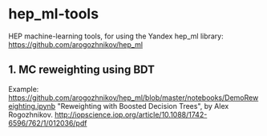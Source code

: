 # hep_ml-tools
HEP machine-learning tools, for using the Yandex hep_ml library:
https://github.com/arogozhnikov/hep_ml

## 1. MC reweighting using BDT 
Example: https://github.com/arogozhnikov/hep_ml/blob/master/notebooks/DemoReweighting.ipynb
"Reweighting with Boosted Decision Trees", by Alex Rogozhnikov. http://iopscience.iop.org/article/10.1088/1742-6596/762/1/012036/pdf
